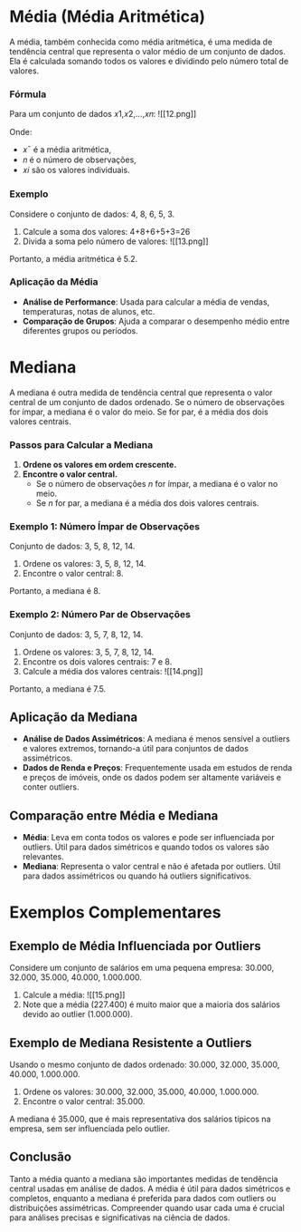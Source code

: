 # **Média (Média Aritmética)**

A média, também conhecida como média aritmética, é uma medida de tendência central que representa o valor médio de um conjunto de dados. Ela é calculada somando todos os valores e dividindo pelo número total de valores.

### **Fórmula**

Para um conjunto de dados 𝑥1,𝑥2,…,𝑥𝑛:
![[12.png]]

Onde:

- 𝑥ˉ é a média aritmética,
- 𝑛 é o número de observações,
- 𝑥𝑖 são os valores individuais.

### **Exemplo**

Considere o conjunto de dados: 4, 8, 6, 5, 3.

1. Calcule a soma dos valores: 4+8+6+5+3=26
2. Divida a soma pelo número de valores:
    ![[13.png]]

Portanto, a média aritmética é 5.2.

### **Aplicação da Média**

- **Análise de Performance**: Usada para calcular a média de vendas, temperaturas, notas de alunos, etc.
- **Comparação de Grupos**: Ajuda a comparar o desempenho médio entre diferentes grupos ou períodos.

# **Mediana**

A mediana é outra medida de tendência central que representa o valor central de um conjunto de dados ordenado. Se o número de observações for ímpar, a mediana é o valor do meio. Se for par, é a média dos dois valores centrais.

### **Passos para Calcular a Mediana**

1. **Ordene os valores em ordem crescente.**
2. **Encontre o valor central.**
    - Se o número de observações _n_ for ímpar, a mediana é o valor no meio.
    - Se _n_ for par, a mediana é a média dos dois valores centrais.

### **Exemplo 1: Número Ímpar de Observações**

Conjunto de dados: 3, 5, 8, 12, 14.

1. Ordene os valores: 3, 5, 8, 12, 14.
2. Encontre o valor central: 8.

Portanto, a mediana é 8.

### **Exemplo 2: Número Par de Observações**

Conjunto de dados: 3, 5, 7, 8, 12, 14.

1. Ordene os valores: 3, 5, 7, 8, 12, 14.
2. Encontre os dois valores centrais: 7 e 8.
3. Calcule a média dos valores centrais:
    ![[14.png]]

Portanto, a mediana é 7.5.

## **Aplicação da Mediana**

- **Análise de Dados Assimétricos**: A mediana é menos sensível a outliers e valores extremos, tornando-a útil para conjuntos de dados assimétricos.
- **Dados de Renda e Preços**: Frequentemente usada em estudos de renda e preços de imóveis, onde os dados podem ser altamente variáveis e conter outliers.

## **Comparação entre Média e Mediana**

- **Média**: Leva em conta todos os valores e pode ser influenciada por outliers. Útil para dados simétricos e quando todos os valores são relevantes.
- **Mediana**: Representa o valor central e não é afetada por outliers. Útil para dados assimétricos ou quando há outliers significativos.

# **Exemplos Complementares**

## **Exemplo de Média Influenciada por Outliers**

Considere um conjunto de salários em uma pequena empresa: 30.000, 32.000, 35.000, 40.000, 1.000.000.

1. Calcule a média:
    ![[15.png]]
2. Note que a média (227.400) é muito maior que a maioria dos salários devido ao outlier (1.000.000).

## **Exemplo de Mediana Resistente a Outliers**

Usando o mesmo conjunto de dados ordenado: 30.000, 32.000, 35.000, 40.000, 1.000.000.

1. Ordene os valores: 30.000, 32.000, 35.000, 40.000, 1.000.000.
2. Encontre o valor central: 35.000.

A mediana é 35.000, que é mais representativa dos salários típicos na empresa, sem ser influenciada pelo outlier.

## **Conclusão**

Tanto a média quanto a mediana são importantes medidas de tendência central usadas em análise de dados. A média é útil para dados simétricos e completos, enquanto a mediana é preferida para dados com outliers ou distribuições assimétricas. Compreender quando usar cada uma é crucial para análises precisas e significativas na ciência de dados.